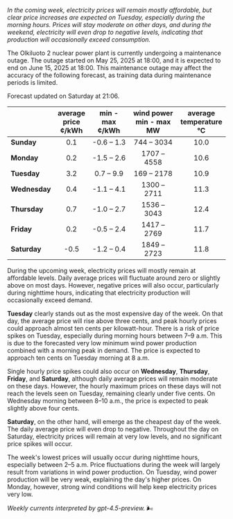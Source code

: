 *In the coming week, electricity prices will remain mostly affordable, but clear price increases are expected on Tuesday, especially during the morning hours. Prices will stay moderate on other days, and during the weekend, electricity will even drop to negative levels, indicating that production will occasionally exceed consumption.*

The Olkiluoto 2 nuclear power plant is currently undergoing a maintenance outage. The outage started on May 25, 2025 at 18:00, and it is expected to end on June 15, 2025 at 18:00. This maintenance outage may affect the accuracy of the following forecast, as training data during maintenance periods is limited.

Forecast updated on Saturday at 21:06.

|              | average<br>price<br>¢/kWh | min - max<br>¢/kWh | wind power<br>min - max<br>MW | average<br>temperature<br>°C |
|:-------------|:----------------:|:----------------:|:-------------:|:-------------:|
| **Sunday**      |       0.1        |    -0.6 – 1.3     |      744 – 3034      |      10.0       |
| **Monday**      |       0.2        |    -1.5 – 2.6     |     1707 – 4558      |      10.6       |
| **Tuesday**     |       3.2        |     0.7 – 9.9     |      169 – 2178      |      10.9       |
| **Wednesday**   |       0.4        |    -1.1 – 4.1     |     1300 – 2711      |      11.3       |
| **Thursday**    |       0.7        |    -1.0 – 2.7     |     1536 – 3043      |      12.4       |
| **Friday**      |       0.2        |    -0.5 – 2.4     |     1417 – 2769      |      11.7       |
| **Saturday**    |      -0.5        |    -1.2 – 0.4     |     1849 – 2723      |      11.8       |

During the upcoming week, electricity prices will mostly remain at affordable levels. Daily average prices will fluctuate around zero or slightly above on most days. However, negative prices will also occur, particularly during nighttime hours, indicating that electricity production will occasionally exceed demand.

**Tuesday** clearly stands out as the most expensive day of the week. On that day, the average price will rise above three cents, and peak hourly prices could approach almost ten cents per kilowatt-hour. There is a risk of price spikes on Tuesday, especially during morning hours between 7–9 a.m. This is due to the forecasted very low minimum wind power production combined with a morning peak in demand. The price is expected to approach ten cents on Tuesday morning at 8 a.m.

Single hourly price spikes could also occur on **Wednesday**, **Thursday**, **Friday**, and **Saturday**, although daily average prices will remain moderate on these days. However, the hourly maximum prices on these days will not reach the levels seen on Tuesday, remaining clearly under five cents. On Wednesday morning between 8–10 a.m., the price is expected to peak slightly above four cents.

**Saturday**, on the other hand, will emerge as the cheapest day of the week. The daily average price will even drop to negative. Throughout the day on Saturday, electricity prices will remain at very low levels, and no significant price spikes will occur.

The week's lowest prices will usually occur during nighttime hours, especially between 2–5 a.m. Price fluctuations during the week will largely result from variations in wind power production. On Tuesday, wind power production will be very weak, explaining the day's higher prices. On Monday, however, strong wind conditions will help keep electricity prices very low.

*Weekly currents interpreted by gpt-4.5-preview.* 🌬️
